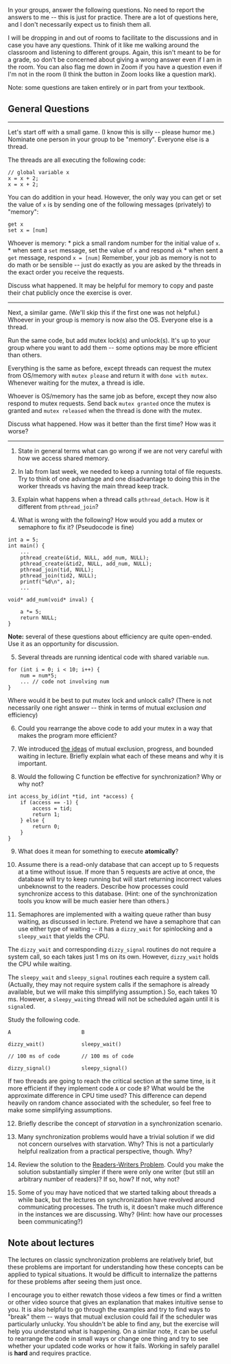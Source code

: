 In your groups, answer the following questions.
No need to report the answers to me --
this is just for practice.
There are a lot of questions here,
and I don't necessarily expect us to finish them all.

I will be dropping in and out of rooms to facilitate to the discussions and in
case you have any questions.
Think of it like me walking around the classroom and listening to different
groups.
Again, this isn't meant to be for a grade,
so don't be concerned about giving a wrong answer even if I am in the room.
You can also flag me down in Zoom if you have a question even if I'm not in the
room
(I think the button in Zoom looks like a question mark).

Note: some questions are taken entirely or in part from your textbook.

## General Questions

***

Let's start off with a small game.
(I know this is silly -- please humor me.)
Nominate one person in your group to be "memory".
Everyone else is a thread.

The threads are all executing the following code:
```
// global variable x
x = x + 2;
x = x + 2;
```
You can do addition in your head.
However, the only way you can get or set the value of `x` is by sending one of
the following messages (privately) to "memory":
```
get x
set x = [num]
```

Whoever is memory:
    * pick a small random number for the initial value of `x`.
    * when sent a `set` message, set the value of `x` and respond `ok`
    * when sent a `get` message, respond `x = [num]`
Remember, your job as memory is not to do math or be sensible --
just do exactly as you are asked by the threads in the exact order you
receive the requests.

Discuss what happened.
It may be helpful for memory to copy and paste their chat publicly once
the exercise is over.

***

Next, a similar game.
(We'll skip this if the first one was not helpful.)
Whoever in your group is memory is now also the OS.
Everyone else is a thread.

Run the same code, but add mutex lock(s) and unlock(s).
It's up to your group where you want to add them --
some options may be more efficient than others.

Everything is the same as before,
except threads can request the mutex from OS/memory with `mutex please` and
return it with `done with mutex`.
Whenever waiting for the mutex, a thread is idle.

Whoever is OS/memory has the same job as before,
except they now also respond to mutex requests.
Send back `mutex granted` once the mutex is granted and `mutex released` when
the thread is done with the mutex.

Discuss what happened.
How was it better than the first time?
How was it worse?

***

1. State in general terms what can go wrong if we are not very careful with how
we access shared memory.

2. In lab from last week,
we needed to keep a running total of file requests.
Try to think of one advantage and one disadvantage to doing this in the worker
threads vs having the main thread keep track.

3. Explain what happens when a thread calls `pthread_detach`.
How is it different from `pthread_join`?

4. What is wrong with the following?
How would you add a mutex or semaphore to fix it?
(Pseudocode is fine)
```
int a = 5;
int main() {
    ...
    pthread_create(&tid, NULL, add_num, NULL);
    pthread_create(&tid2, NULL, add_num, NULL);
    pthread_join(tid, NULL);
    pthread_join(tid2, NULL);
    printf("%d\n", a);
    ...

void* add_num(void* inval) {

    a *= 5;
    return NULL;
}
```

**Note:** several of these questions about efficiency are quite open-ended.
Use it as an opportunity for discussion.

5. Several threads are running identical code with shared variable `num`.
```
for (int i = 0; i < 10; i++) {
    num = num*5;
    ... // code not involving num
}
```
Where would it be best to put mutex lock and unlock calls?
(There is not necessarily one right answer --
think in terms of mutual exclusion *and* efficiency)

6. Could you rearrange the above code to add your mutex in a way that makes the
program more efficient?

7. We introduced [the ideas](https://github.com/bowmnath/cis-452-f20/blob/master/slides/parallel-critical-section.pdf)
of mutual exclusion, progress, and bounded waiting in lecture.
Briefly explain what each of these means and why it is important.

8. Would the following C function be effective for synchronization?
Why or why not?
```
int access_by_id(int *tid, int *access) {
    if (access == -1) {
        access = tid;
        return 1;
    } else {
        return 0;
    }
}
```

9. What does it mean for something to execute **atomically**?

10. Assume there is a read-only database that can accept up to 5 requests at a
time without issue.
If more than 5 requests are active at once,
the database will try to keep running but will start returning incorrect
values unbeknownst to the readers.
Describe how processes could synchronize access to this database.
(Hint: one of the synchronization tools you know will be much easier here than
others.)

11. Semaphores are implemented with a waiting queue rather than busy waiting,
as discussed in lecture.
Pretend we have a semaphore that can use either type of waiting --
it has a `dizzy_wait` for spinlocking and a `sleepy_wait` that yields the CPU.

The `dizzy_wait` and corresponding `dizzy_signal` routines do not require a
system call,
so each takes just 1 ms on its own.
However, `dizzy_wait` holds the CPU while waiting.

The `sleepy_wait` and `sleepy_signal` routines each require a system call.
(Actually, they may not require system calls if the semaphore is already
available, but we will make this simplifying assumption.)
So, each takes 10 ms.
However, a `sleepy_wait`ing thread will not be scheduled again until it is
`signal`ed.

Study the following code.
```
A                       B

dizzy_wait()            sleepy_wait()

// 100 ms of code       // 100 ms of code

dizzy_signal()          sleepy_signal()
```

If two threads are going to reach the critical section at the same time,
is it more efficient if they implement code `A` or code `B`?
What would be the approximate difference in CPU time used?
This difference can depend heavily on random chance associated with the
scheduler,
so feel free to make some simplifying assumptions.

12. Briefly describe the concept of *starvation* in a synchronization scenario.

13. Many synchronization problems would have a trivial solution if we did not
concern ourselves with starvation. Why?
This is not a particularly helpful realization from a practical perspective,
though. Why?

14. Review the solution to the
[Readers-Writers Problem](https://github.com/bowmnath/cis-452-f20/blob/master/slides/sync-classic.pdf).
Could you make the solution substantially simpler if there were only one writer
(but still an arbitrary number of readers)?
If so, how?
If not, why not?

15. Some of you may have noticed that we started talking about threads a while
back,
but the lectures on synchronization have revolved around communicating
processes.
The truth is,
it doesn't make much difference in the instances we are discussing.
Why?
(Hint: how have our processes been communicating?)

## Note about lectures

The lectures on classic synchronization problems are relatively brief,
but these problems are important for understanding how these concepts can be
applied to typical situations.
It would be difficult to internalize the patterns for these problems after
seeing them just once.

I encourage you to either rewatch those videos a few times or find a written or
other video source that gives an explanation that makes intuitive sense to you.
It is also helpful to go through the examples and try to find ways to "break"
them --
ways that mutual exclusion could fail if the scheduler was particularly
unlucky.
You shouldn't be able to find any,
but the exercise will help you understand what is happening.
On a similar note,
it can be useful to rearrange the code in small ways or change one thing and
try to see whether your updated code works or how it fails.
Working in safely parallel is **hard** and requires practice.

